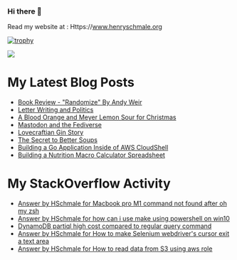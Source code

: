 ### Hi there 👋

Read my website at : Https://www.henryschmale.org

[![trophy](https://github-profile-trophy.vercel.app/?username=hschmale16&theme=onedark)](https://github.com/ryo-ma/github-profile-trophy)

![](https://oosbvkzj53.execute-api.us-east-1.amazonaws.com/hit?url=https://github.com/hschmale16)

# My Latest Blog Posts
<!-- BLOG-POST-LIST:START -->
- [Book Review - &quot;Randomize&quot; By Andy Weir](https://www.henryschmale.org/2023/01/27/randomize.html)
- [Letter Writing and Politics](https://www.henryschmale.org/2023/01/05/letter-politics.html)
- [A Blood Orange and Meyer Lemon Sour for Christmas](https://www.henryschmale.org/2022/12/24/xmas-cocktail.html)
- [Mastodon and the Fediverse](https://www.henryschmale.org/2022/12/22/mastodon.html)
- [Lovecraftian Gin Story](https://www.henryschmale.org/2022/11/12/lc-gin.html)
- [The Secret to Better Soups](https://www.henryschmale.org/2022/11/06/soup-secret.html)
- [Building a Go Application Inside of AWS CloudShell](https://www.henryschmale.org/2022/09/29/go-in-cloudshell.html)
- [Building a Nutrition Macro Calculator Spreadsheet](https://www.henryschmale.org/2022/08/11/usda-nutrition.html)
<!-- BLOG-POST-LIST:END -->

# My StackOverflow Activity
<!-- STACKOVERFLOW:START -->
- [Answer by HSchmale for Macbook pro M1 command not found after oh my zsh](https://stackoverflow.com/questions/74017859/macbook-pro-m1-command-not-found-after-oh-my-zsh/74017917#74017917)
- [Answer by HSchmale for how can i use make using powershell on win10](https://stackoverflow.com/questions/74016459/how-can-i-use-make-using-powershell-on-win10/74016524#74016524)
- [DynamoDB partiql high cost compared to regular query command](https://stackoverflow.com/questions/72524216/dynamodb-partiql-high-cost-compared-to-regular-query-command)
- [Answer by HSchmale for How to make Selenium webdriver&#39;s cursor exit a text area](https://stackoverflow.com/questions/72441228/how-to-make-selenium-webdrivers-cursor-exit-a-text-area/72441276#72441276)
- [Answer by HSchmale for How to read data from S3 using aws role](https://stackoverflow.com/questions/72441172/how-to-read-data-from-s3-using-aws-role/72441240#72441240)
<!-- STACKOVERFLOW:END -->
